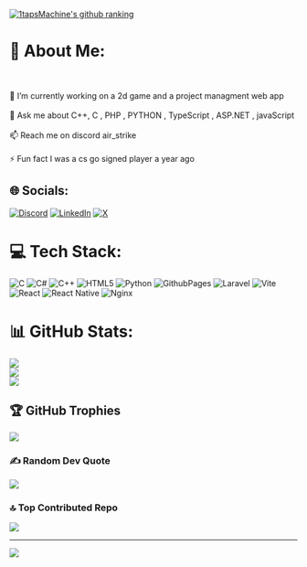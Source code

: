 [![1tapsMachine's github ranking](https://github-readme-ranking.vercel.app/api/rank?username=1tapsMachine&country_code=france)](https://github.com/1tapsMachine/github-readme-ranking)

# 💫 About Me:
<br><br>    🔭 I’m currently working on a 2d game and a project managment web app<br><br>    💬 Ask me about C++, C , PHP , PYTHON , TypeScript , ASP.NET , javaScript<br><br>    📫 Reach me on discord air_strike<br><br>    ⚡ Fun fact I was a cs go signed player a year ago<br>


## 🌐 Socials:
[![Discord](https://img.shields.io/badge/Discord-%237289DA.svg?logo=discord&logoColor=white)](https://discord.gg/718529151681691699) [![LinkedIn](https://img.shields.io/badge/LinkedIn-%230077B5.svg?logo=linkedin&logoColor=white)](https://linkedin.com/in/aziz-sami-53ab46278) [![X](https://img.shields.io/badge/X-black.svg?logo=X&logoColor=white)](https://x.com/@10kFbi) 

# 💻 Tech Stack:
![C](https://img.shields.io/badge/c-%2300599C.svg?style=for-the-badge&logo=c&logoColor=white) ![C#](https://img.shields.io/badge/c%23-%23239120.svg?style=for-the-badge&logo=csharp&logoColor=white) ![C++](https://img.shields.io/badge/c++-%2300599C.svg?style=for-the-badge&logo=c%2B%2B&logoColor=white) ![HTML5](https://img.shields.io/badge/html5-%23E34F26.svg?style=for-the-badge&logo=html5&logoColor=white) ![Python](https://img.shields.io/badge/python-3670A0?style=for-the-badge&logo=python&logoColor=ffdd54) ![GithubPages](https://img.shields.io/badge/github%20pages-121013?style=for-the-badge&logo=github&logoColor=white) ![Laravel](https://img.shields.io/badge/laravel-%23FF2D20.svg?style=for-the-badge&logo=laravel&logoColor=white) ![Vite](https://img.shields.io/badge/vite-%23646CFF.svg?style=for-the-badge&logo=vite&logoColor=white) ![React](https://img.shields.io/badge/react-%2320232a.svg?style=for-the-badge&logo=react&logoColor=%2361DAFB) ![React Native](https://img.shields.io/badge/react_native-%2320232a.svg?style=for-the-badge&logo=react&logoColor=%2361DAFB) ![Nginx](https://img.shields.io/badge/nginx-%23009639.svg?style=for-the-badge&logo=nginx&logoColor=white)
# 📊 GitHub Stats:
![](https://github-readme-stats.vercel.app/api?username=1tapsMachine&theme=dark&hide_border=false&include_all_commits=false&count_private=true)<br/>
![](https://github-readme-streak-stats.herokuapp.com/?user=1tapsMachine&theme=dark&hide_border=false)<br/>
![](https://github-readme-stats.vercel.app/api/top-langs/?username=1tapsMachine&theme=dark&hide_border=false&include_all_commits=false&count_private=true&layout=compact)

## 🏆 GitHub Trophies
![](https://github-profile-trophy.vercel.app/?username=1tapsMachine&theme=monokai&no-frame=false&no-bg=false&margin-w=4)

### ✍️ Random Dev Quote
![](https://quotes-github-readme.vercel.app/api?type=vetical&theme=radical)

### 🔝 Top Contributed Repo
![](https://github-contributor-stats.vercel.app/api?username=1tapsMachine&limit=5&theme=dark&combine_all_yearly_contributions=true)

---
[![](https://visitcount.itsvg.in/api?id=1tapsMachine&icon=0&color=0)](https://visitcount.itsvg.in)

<!-- Proudly created with GPRM ( https://gprm.itsvg.in ) -->
